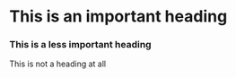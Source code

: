 # This is an important heading

### This is a less important heading

This is not a heading at all


